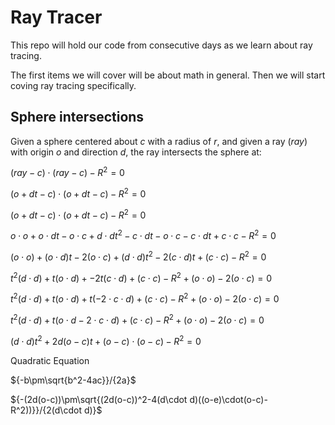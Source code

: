 # Ray Tracer

This repo will hold our code from consecutive days as we learn about ray tracing.

The first items we will cover will be about math in general. Then we will start coving ray tracing specifically.

## Sphere intersections

Given a sphere centered about $c$ with a radius of $r$, and given a ray ($ray$) with origin $o$ and direction $d$, the ray intersects the sphere at:

$(ray-c)\cdot (ray-c)-R^2=0$

$(o+dt-c)\cdot (o+dt-c)-R^2=0$

$(o+dt-c)\cdot (o+dt-c)-R^2=0$

$o\cdot o+o\cdot d t-o\cdot c+d\cdot dt^2-c\cdot dt-o\cdot c-c\cdot dt+c\cdot c-R^2=0$

$(o\cdot o)+(o\cdot d)t-2(o\cdot c)+(d\cdot d)t^2-2(c\cdot d)t+(c\cdot c)-R^2=0$

$t^2(d\cdot d)+t(o\cdot d)+-2t(c\cdot d)+(c\cdot c)-R^2+(o\cdot o)-2(o\cdot c)=0$

$t^2(d\cdot d)+t(o\cdot d)+t(-2\cdot c\cdot d)+(c\cdot c)-R^2+(o\cdot o)-2(o\cdot c)=0$

$t^2(d\cdot d)+t(o\cdot d-2\cdot c\cdot d)+(c\cdot c)-R^2+(o\cdot o)-2(o\cdot c)=0$

$(d\cdot d)t^2+2d(o-c)t+(o-c)\cdot(o-c)-R^2=0$

Quadratic Equation

${-b\pm\sqrt{b^2-4ac}}/{2a}$

${-(2d(o-c))\pm\sqrt{(2d(o-c))^2-4(d\cdot d)((o-e)\cdot(o-c)-R^2))}}/{2(d\cdot d)}$




